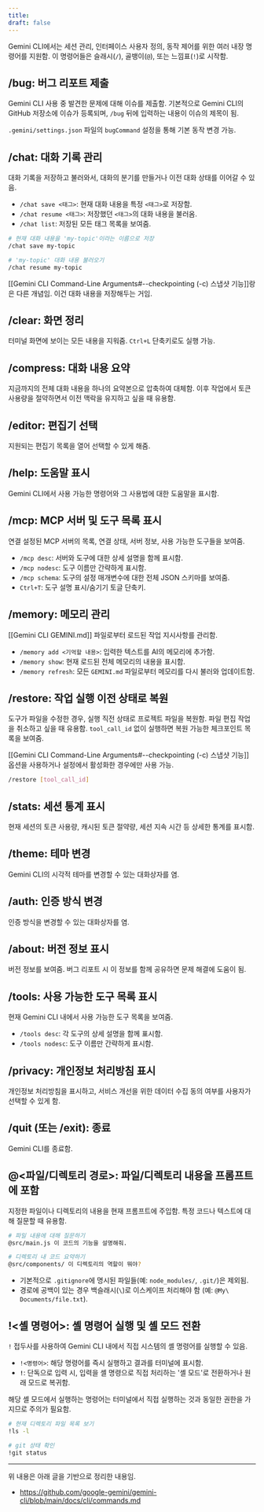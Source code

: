 ```yaml
---
title: 
draft: false
---
```

Gemini CLI에서는 세션 관리, 인터페이스 사용자 정의, 동작 제어를 위한 여러 내장 명령어를 지원함. 이 명령어들은 슬래시(`/`), 골뱅이(`@`), 또는 느낌표(`!`)로 시작함.

## /bug: 버그 리포트 제출

Gemini CLI 사용 중 발견한 문제에 대해 이슈를 제출함. 기본적으로 Gemini CLI의 GitHub 저장소에 이슈가 등록되며, `/bug` 뒤에 입력하는 내용이 이슈의 제목이 됨.

`.gemini/settings.json` 파일의 `bugCommand` 설정을 통해 기본 동작 변경 가능.

## /chat: 대화 기록 관리

대화 기록을 저장하고 불러와서, 대화의 분기를 만들거나 이전 대화 상태를 이어갈 수 있음.

- `/chat save <태그>`: 현재 대화 내용을 특정 `<태그>`로 저장함.
- `/chat resume <태그>`: 저장했던 `<태그>`의 대화 내용을 불러옴.
- `/chat list`: 저장된 모든 태그 목록을 보여줌.

```bash
# 현재 대화 내용을 'my-topic'이라는 이름으로 저장
/chat save my-topic

# 'my-topic' 대화 내용 불러오기
/chat resume my-topic
```

[[Gemini CLI Command-Line Arguments#--checkpointing (-c) 스냅샷 기능]]랑은 다른 개념임. 이건 대화 내용을 저장해두는 거임.

## /clear: 화면 정리

터미널 화면에 보이는 모든 내용을 지워줌. `Ctrl+L` 단축키로도 실행 가능.

## /compress: 대화 내용 요약

지금까지의 전체 대화 내용을 하나의 요약본으로 압축하여 대체함. 이후 작업에서 토큰 사용량을 절약하면서 이전 맥락을 유지하고 싶을 때 유용함.

## /editor: 편집기 선택

지원되는 편집기 목록을 열어 선택할 수 있게 해줌.

## /help: 도움말 표시

Gemini CLI에서 사용 가능한 명령어와 그 사용법에 대한 도움말을 표시함.

## /mcp: MCP 서버 및 도구 목록 표시

연결 설정된 MCP 서버의 목록, 연결 상태, 서버 정보, 사용 가능한 도구들을 보여줌.

- `/mcp desc`: 서버와 도구에 대한 상세 설명을 함께 표시함.
- `/mcp nodesc`: 도구 이름만 간략하게 표시함.
- `/mcp schema`: 도구의 설정 매개변수에 대한 전체 JSON 스키마를 보여줌.
- `Ctrl+T`: 도구 설명 표시/숨기기 토글 단축키.

## /memory: 메모리 관리

[[Gemini CLI GEMINI.md]] 파일로부터 로드된 작업 지시사항를 관리함.

- `/memory add <기억할 내용>`: 입력한 텍스트를 AI의 메모리에 추가함.
- `/memory show`: 현재 로드된 전체 메모리의 내용을 표시함.
- `/memory refresh`: 모든 `GEMINI.md` 파일로부터 메모리를 다시 불러와 업데이트함.

## /restore: 작업 실행 이전 상태로 복원

도구가 파일을 수정한 경우, 실행 직전 상태로 프로젝트 파일을 복원함. 파일 편집 작업을 취소하고 싶을 때 유용함. `tool_call_id` 없이 실행하면 복원 가능한 체크포인트 목록을 보여줌.

[[Gemini CLI Command-Line Arguments#--checkpointing (-c) 스냅샷 기능]] 옵션을 사용하거나 설정에서 활성화한 경우에만 사용 가능.

```bash
/restore [tool_call_id]
```

## /stats: 세션 통계 표시

현재 세션의 토큰 사용량, 캐시된 토큰 절약량, 세션 지속 시간 등 상세한 통계를 표시함.

## /theme: 테마 변경

Gemini CLI의 시각적 테마를 변경할 수 있는 대화상자를 염.

## /auth: 인증 방식 변경

인증 방식을 변경할 수 있는 대화상자를 염.

## /about: 버전 정보 표시

버전 정보를 보여줌. 버그 리포트 시 이 정보를 함께 공유하면 문제 해결에 도움이 됨.

## /tools: 사용 가능한 도구 목록 표시

현재 Gemini CLI 내에서 사용 가능한 도구 목록을 보여줌.

- `/tools desc`: 각 도구의 상세 설명을 함께 표시함.
- `/tools nodesc`: 도구 이름만 간략하게 표시함.

## /privacy: 개인정보 처리방침 표시

개인정보 처리방침을 표시하고, 서비스 개선을 위한 데이터 수집 동의 여부를 사용자가 선택할 수 있게 함.

## /quit (또는 /exit): 종료

Gemini CLI를 종료함.

## @<파일/디렉토리 경로>: 파일/디렉토리 내용을 프롬프트에 포함

지정한 파일이나 디렉토리의 내용을 현재 프롬프트에 주입함. 특정 코드나 텍스트에 대해 질문할 때 유용함.

```bash
# 파일 내용에 대해 질문하기
@src/main.js 이 코드의 기능을 설명해줘.

# 디렉토리 내 코드 요약하기
@src/components/ 이 디렉토리의 역할이 뭐야?
```

- 기본적으로 `.gitignore`에 명시된 파일들(예: `node_modules/`, `.git/`)은 제외됨.
- 경로에 공백이 있는 경우 백슬래시(`\`)로 이스케이프 처리해야 함 (예: `@My\ Documents/file.txt`).

## !<셸 명령어>: 셸 명령어 실행 및 셸 모드 전환

`!` 접두사를 사용하여 Gemini CLI 내에서 직접 시스템의 셸 명령어를 실행할 수 있음.

- `!<명령어>`: 해당 명령어를 즉시 실행하고 결과를 터미널에 표시함.
- **`!`**: 단독으로 입력 시, 입력을 셸 명령으로 직접 처리하는 '셸 모드'로 전환하거나 원래 모드로 복귀함.

해당 셸 모드에서 실행하는 명령어는 터미널에서 직접 실행하는 것과 동일한 권한을 가지므로 주의가 필요함.

```bash
# 현재 디렉토리 파일 목록 보기
!ls -l

# git 상태 확인
!git status
```

---

위 내용은 아래 글을 기반으로 정리한 내용임.
- https://github.com/google-gemini/gemini-cli/blob/main/docs/cli/commands.md